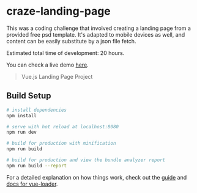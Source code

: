 # craze-landing-page

This was a coding challenge that involved creating a landing page from a provided free psd template.
It's adapted to mobile devices as well, and content can be easily substitute by a json file fetch.

Estimated total time of development: 20 hours.

You can check a live demo [here](http://crazepsdtheme.surge.sh/).

> Vue.js Landing Page Project

## Build Setup

``` bash
# install dependencies
npm install

# serve with hot reload at localhost:8080
npm run dev

# build for production with minification
npm run build

# build for production and view the bundle analyzer report
npm run build --report
```

For a detailed explanation on how things work, check out the [guide](http://vuejs-templates.github.io/webpack/) and [docs for vue-loader](http://vuejs.github.io/vue-loader).
